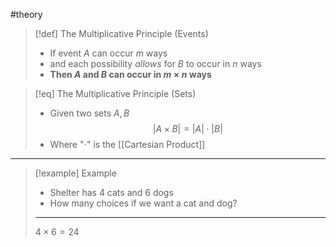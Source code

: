 #theory 

>[!def] The Multiplicative Principle (Events)
>- If event $A$ can occur $m$ ways
>- and each possibility *allows* for $B$ to occur in $n$ ways
>- **Then $A$ and $B$ can occur in $m \times n$ ways**

>[!eq] The Multiplicative Principle (Sets)
>- Given two sets $A, B$
>$$|A \times B| = |A| \cdot |B|$$
>- Where "$\cdot$" is the [[Cartesian Product]]

___ 
>[!example] Example
>- Shelter has 4 cats and 6 dogs
>- How many choices if we want a cat and dog?
>___
>$4 \times 6 = 24$